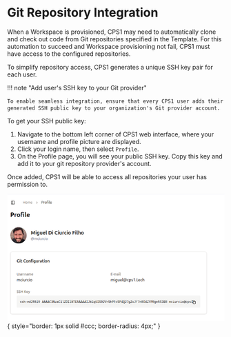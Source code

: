 # Git Repository Integration

When a Workspace is provisioned, CPS1 may need to automatically clone and check out code from Git repositories specified in the Template. For this automation to succeed and Workspace provisioning not fail, CPS1 must have access to the configured repositories.

To simplify repository access, CPS1 generates a unique SSH key pair for each user.

!!! note "Add user's SSH key to your Git provider"

    To enable seamless integration, ensure that every CPS1 user adds their generated SSH public key to your organization's Git provider account.

To get your SSH public key:

1. Navigate to the bottom left corner of CPS1 web interface, where your username and profile picture are displayed.
2. Click your login name, then select `Profile`.
3. On the Profile page, you will see your public SSH key. Copy this key and add it to your git repository provider's account.

Once added, CPS1 will be able to access all repositories your user has permission to.

![CPS1 User Profile](assets/cps1-user-profile-page.png){ style="border: 1px solid #ccc; border-radius: 4px;" }
